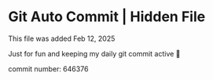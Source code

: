 # Git Auto Commit | Hidden File

This file was added Feb 12, 2025

Just for fun and keeping my daily git commit active 🤪

commit number: 646376
